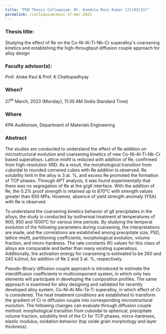 ```yaml
---
title: "PhD Thesis Colloquium: Mr. Kandula Muni Kumar (27/03/23)"
permalink: /colloquium/muni-27-mar-2023
---
```

### Thesis title:
Studying the effect of Re on the Co-Ni-Al-Ti-Nb-Cr superalloy's coarsening kinetics and establishing the high-throughput diffusion couple approach for alloy design

### Faculty advisor(s):
Prof. Aloke Paul & Prof. K Chattopadhyay 

### When?
27<sup>th</sup> March, 2023 (Monday), 11:30 AM (India Standard Time)

### Where
KPA Auditorium, Department of Materials Engineering

### Abstract
The studies are conducted to understand the effect of Re addition on microstructural evolution and coarsening kinetics of new Co-Ni-Al-Ti-Nb-Cr based superalloys. Lattice misfit is reduced with addition of Re, confirmed from high-resolution XRD. As a result, the morphological transition from cuboidal to rounded cornered cubes with Re addition is observed. Re solubility limit in the alloy is 3 at. %, and excess Re promoted the formation of TCP phases. Through APT analysis, it was found experimentally that there was no segregation of Re at the g/g¢ interface. With the addition of Re, the 0.2% proof strength is retained up to 870°C with strength values greater than 650 MPa. However, absence of yield strength anomaly (YSA) with Re is observed. 
 
To understand the coarsening kinetics behavior of g¢ precipitates in the alloys, the study is conducted by isothermal treatment at temperatures of 900, 950 and 1000°C for various time periods. By studying the temporal evolution of the following parameters during coarsening, the interpretations are made, and the correlations are established among precipitate size, PSD, lattice misfit, partitioning coefficients, morphological evolution, volume fraction, and micro-hardness. The rate constants (K) values for this class of alloys are comparable and better than many existing superalloys. Additionally, the activation energy for coarsening is estimated to be 260 and 240 kJ/mol, for addition of Re 2 and 3 at. %, respectively. 
 
Pseudo-Binary diffusion couple approach is introduced to estimate the interdiffusion coefficients in multicomponent system, in which only two elements will participate in developing the composition profiles. The same approach is examined for alloy designing and validated for recently developed alloy system, Co-Ni-Al-Mo-Ta-Ti superalloy, in which effect of Cr is considered. The heat treatment conditions are established to transform the gradient of Cr in diffusion couple into corresponding microstructural evolution. The following changes can evaluate through diffusion couple method: morphological transition from cuboidal to spherical, precipitate volume fraction, solubility limit of the Cr for TCP phases, micro-hardness, elastic modulus, oxidation behavior (top oxide grain morphology and layer thickness). 